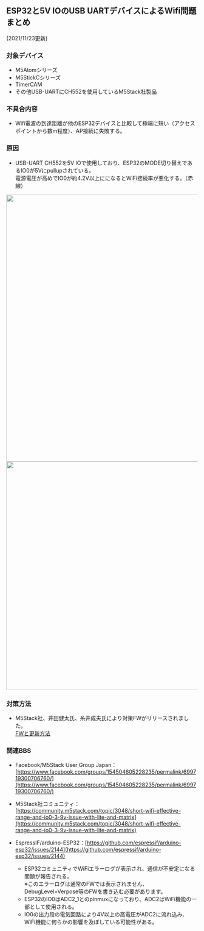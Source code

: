 ## ESP32と5V IOのUSB UARTデバイスによるWifi問題まとめ

(2021/11/23更新)  

### 対象デバイス
* M5Atomシリーズ  
* M5StickCシリーズ  
* TimerCAM  
* その他USB-UARTにCH552を使用しているM5Stack社製品  

### 不具合内容
* Wifi電波の到達距離が他のESP32デバイスと比較して極端に短い（アクセスポイントから数m程度）、AP接続に失敗する。
 
### 原因
* USB-UART CH552を5V IOで使用しており、ESP32のMODE切り替えであるIO0が5Vにpullupされている。  
電源電圧が高めでIO0が約4.2V以上にになるとWiFi接続率が悪化する。（赤線）  

<img src="https://user-images.githubusercontent.com/43091864/142976220-d12cd850-f606-48c5-8267-f857fb1d0c25.png" width="700" />  

<img src="https://user-images.githubusercontent.com/43091864/136226442-2dede038-4f1f-422c-9f00-3537fa1c2d30.png" width="600" />  

<!--
 ![無題3](https://user-images.githubusercontent.com/43091864/136214394-7a6dd175-fc86-41b4-a14b-a7894d41b6a8.png)
-->

### 対策方法
* M5Stack社、井田健太氏、糸井成夫氏により対策FWがリリースされました。  
[FWと更新方法](esp32AndUsbUartWith5V_IO_Issue2.md)

### 関連BBS
* Facebook/M5Stack User Group Japan：[https://www.facebook.com/groups/154504605228235/permalink/699719300706760/](https://www.facebook.com/groups/154504605228235/permalink/699719300706760/)  

* M5Stack社コミュニティ：[https://community.m5stack.com/topic/3048/short-wifi-effective-range-and-io0-3-9v-issue-with-lite-and-matrix](https://community.m5stack.com/topic/3048/short-wifi-effective-range-and-io0-3-9v-issue-with-lite-and-matrix)  

* EspressIF/arduino-ESP32：[https://github.com/espressif/arduino-esp32/issues/2144](https://github.com/espressif/arduino-esp32/issues/2144)  
  * ESP32コミュニティでWiFiエラーログが表示され、通信が不安定になる問題が報告される。  
  ※このエラーログは通常のFWでは表示されません、DebugLevel=Verpose等のFWを書き込む必要があります。  
  * ESP32のIO0はADC2_1とのpinmuxになっており、ADC2はWiFi機能の一部として使用される。  
  * IO0の出力段の電気回路により4V以上の高電圧がADC2に流れ込み、WiFi機能に何らかの影響を及ぼしている可能性がある。

